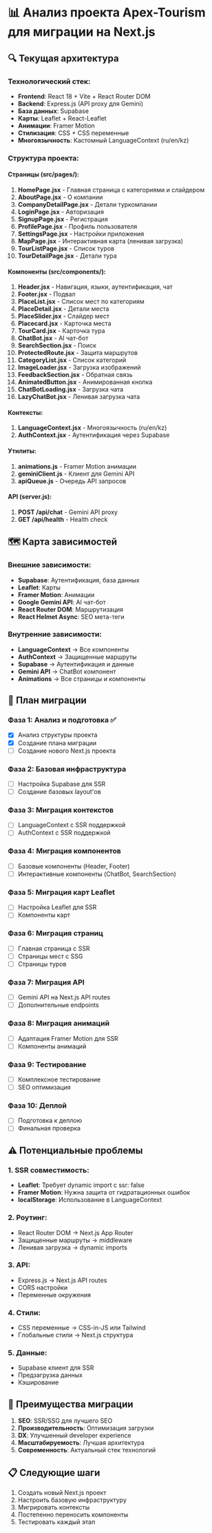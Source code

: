 # 📊 Анализ проекта Apex-Tourism для миграции на Next.js

## 🔍 Текущая архитектура

### Технологический стек:

- **Frontend**: React 18 + Vite + React Router DOM
- **Backend**: Express.js (API proxy для Gemini)
- **База данных**: Supabase
- **Карты**: Leaflet + React-Leaflet
- **Анимации**: Framer Motion
- **Стилизация**: CSS + CSS переменные
- **Многоязычность**: Кастомный LanguageContext (ru/en/kz)

### Структура проекта:

#### Страницы (src/pages/):

1. **HomePage.jsx** - Главная страница с категориями и слайдером
2. **AboutPage.jsx** - О компании
3. **CompanyDetailPage.jsx** - Детали туркомпании
4. **LoginPage.jsx** - Авторизация
5. **SignupPage.jsx** - Регистрация
6. **ProfilePage.jsx** - Профиль пользователя
7. **SettingsPage.jsx** - Настройки приложения
8. **MapPage.jsx** - Интерактивная карта (ленивая загрузка)
9. **TourListPage.jsx** - Список туров
10. **TourDetailPage.jsx** - Детали тура

#### Компоненты (src/components/):

1. **Header.jsx** - Навигация, языки, аутентификация, чат
2. **Footer.jsx** - Подвал
3. **PlaceList.jsx** - Список мест по категориям
4. **PlaceDetail.jsx** - Детали места
5. **PlaceSlider.jsx** - Слайдер мест
6. **Placecard.jsx** - Карточка места
7. **TourCard.jsx** - Карточка тура
8. **ChatBot.jsx** - AI чат-бот
9. **SearchSection.jsx** - Поиск
10. **ProtectedRoute.jsx** - Защита маршрутов
11. **CategoryList.jsx** - Список категорий
12. **ImageLoader.jsx** - Загрузка изображений
13. **FeedbackSection.jsx** - Обратная связь
14. **AnimatedButton.jsx** - Анимированная кнопка
15. **ChatBotLoading.jsx** - Загрузка чата
16. **LazyChatBot.jsx** - Ленивая загрузка чата

#### Контексты:

1. **LanguageContext.jsx** - Многоязычность (ru/en/kz)
2. **AuthContext.jsx** - Аутентификация через Supabase

#### Утилиты:

1. **animations.js** - Framer Motion анимации
2. **geminiClient.js** - Клиент для Gemini API
3. **apiQueue.js** - Очередь API запросов

#### API (server.js):

1. **POST /api/chat** - Gemini API proxy
2. **GET /api/health** - Health check

## 🗺️ Карта зависимостей

### Внешние зависимости:

- **Supabase**: Аутентификация, база данных
- **Leaflet**: Карты
- **Framer Motion**: Анимации
- **Google Gemini API**: AI чат-бот
- **React Router DOM**: Маршрутизация
- **React Helmet Async**: SEO мета-теги

### Внутренние зависимости:

- **LanguageContext** → Все компоненты
- **AuthContext** → Защищенные маршруты
- **Supabase** → Аутентификация и данные
- **Gemini API** → ChatBot компонент
- **Animations** → Все страницы и компоненты

## 🎯 План миграции

### Фаза 1: Анализ и подготовка ✅

- [x] Анализ структуры проекта
- [x] Создание плана миграции
- [ ] Создание нового Next.js проекта

### Фаза 2: Базовая инфраструктура

- [ ] Настройка Supabase для SSR
- [ ] Создание базовых layout'ов

### Фаза 3: Миграция контекстов

- [ ] LanguageContext с SSR поддержкой
- [ ] AuthContext с SSR поддержкой

### Фаза 4: Миграция компонентов

- [ ] Базовые компоненты (Header, Footer)
- [ ] Интерактивные компоненты (ChatBot, SearchSection)

### Фаза 5: Миграция карт Leaflet

- [ ] Настройка Leaflet для SSR
- [ ] Компоненты карт

### Фаза 6: Миграция страниц

- [ ] Главная страница с SSR
- [ ] Страницы мест с SSG
- [ ] Страницы туров

### Фаза 7: Миграция API

- [ ] Gemini API на Next.js API routes
- [ ] Дополнительные endpoints

### Фаза 8: Миграция анимаций

- [ ] Адаптация Framer Motion для SSR
- [ ] Компоненты анимаций

### Фаза 9: Тестирование

- [ ] Комплексное тестирование
- [ ] SEO оптимизация

### Фаза 10: Деплой

- [ ] Подготовка к деплою
- [ ] Финальная проверка

## ⚠️ Потенциальные проблемы

### 1. SSR совместимость:

- **Leaflet**: Требует dynamic import с ssr: false
- **Framer Motion**: Нужна защита от гидратационных ошибок
- **localStorage**: Использование в LanguageContext

### 2. Роутинг:

- React Router DOM → Next.js App Router
- Защищенные маршруты → middleware
- Ленивая загрузка → dynamic imports

### 3. API:

- Express.js → Next.js API routes
- CORS настройки
- Переменные окружения

### 4. Стили:

- CSS переменные → CSS-in-JS или Tailwind
- Глобальные стили → Next.js структура

### 5. Данные:

- Supabase клиент для SSR
- Предзагрузка данных
- Кэширование

## 🚀 Преимущества миграции

1. **SEO**: SSR/SSG для лучшего SEO
2. **Производительность**: Оптимизация загрузки
3. **DX**: Улучшенный developer experience
4. **Масштабируемость**: Лучшая архитектура
5. **Современность**: Актуальный стек технологий

## 📋 Следующие шаги

1. Создать новый Next.js проект
2. Настроить базовую инфраструктуру
3. Мигрировать контексты
4. Постепенно переносить компоненты
5. Тестировать каждый этап
